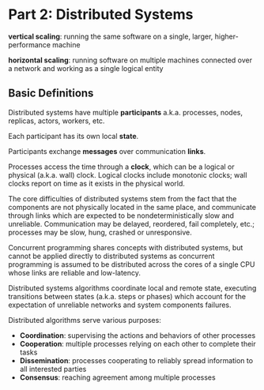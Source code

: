 # Part 2: Distributed Systems

**vertical scaling**: running the same software on a single, larger, higher-performance machine

**horizontal scaling**: running software on multiple machines connected over a network and working as a single logical entity

## Basic Definitions

Distributed systems have multiple **participants** a.k.a. processes, nodes, replicas, actors, workers, etc.

Each participant has its own local **state**.

Participants exchange **messages** over communication **links**.

Processes access the time through a **clock**, which can be a logical or physical (a.k.a. wall) clock.
Logical clocks include monotonic clocks; wall clocks report on time as it exists in the physical world.

The core difficulties of distributed systems stem from the fact that the components are not physically located in the same place, and communicate through links which are expected to be nondeterministically slow and unreliable.
Communication may be delayed, reordered, fail completely, etc.; processes may be slow, hung, crashed or unresponsive.

Concurrent programming shares concepts with distributed systems, but cannot be applied directly to distributed systems as concurrent programming is assumed to be distributed across the cores of a single CPU whose links are reliable and low-latency.

Distributed systems algorithms coordinate local and remote state, executing transitions between states (a.k.a. steps or phases) which account for the expectation of unreliable networks and system components failures.

Distributed algorithms serve various purposes:

* **Coordination**: supervising the actions and behaviors of other processes
* **Cooperation**: multiple processes relying on each other to complete their tasks
* **Dissemination**: processes cooperating to reliably spread information to all interested parties
* **Consensus**: reaching agreement among multiple processes
